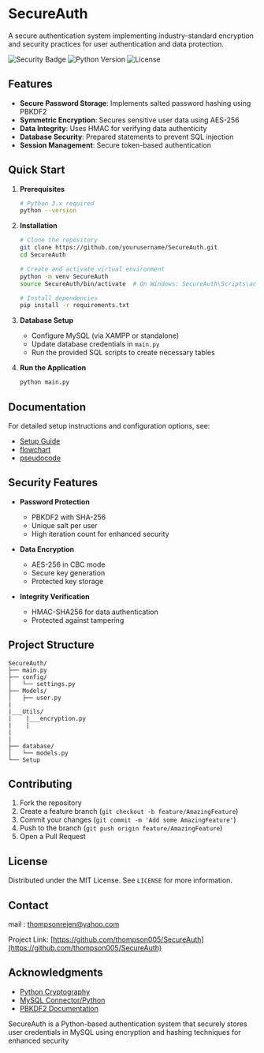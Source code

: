 # SecureAuth


A secure authentication system implementing industry-standard encryption and security practices for user authentication and data protection.

![Security Badge](https://img.shields.io/badge/security-enhanced-blue)
![Python Version](https://img.shields.io/badge/python-3.x-green)
![License](https://img.shields.io/badge/license-MIT-blue)

## Features

- **Secure Password Storage**: Implements salted password hashing using PBKDF2
- **Symmetric Encryption**: Secures sensitive user data using AES-256
- **Data Integrity**: Uses HMAC for verifying data authenticity
- **Database Security**: Prepared statements to prevent SQL injection
- **Session Management**: Secure token-based authentication

## Quick Start

1. **Prerequisites**
   ```bash
   # Python 3.x required
   python --version
   ```

2. **Installation**
   ```bash
   # Clone the repository
   git clone https://github.com/yourusername/SecureAuth.git
   cd SecureAuth

   # Create and activate virtual environment
   python -m venv SecureAuth
   source SecureAuth/bin/activate  # On Windows: SecureAuth\Scripts\activate

   # Install dependencies
   pip install -r requirements.txt
   ```

3. **Database Setup**
   - Configure MySQL (via XAMPP or standalone)
   - Update database credentials in `main.py`
   - Run the provided SQL scripts to create necessary tables

4. **Run the Application**
   ```bash
   python main.py
   ```

## Documentation

For detailed setup instructions and configuration options, see:
- [Setup Guide](setup/setup.md)
- [flowchart](setup/flowchart.md)
- [pseudocode](setup/pseudocode.md)

## Security Features

- **Password Protection**
  - PBKDF2 with SHA-256
  - Unique salt per user
  - High iteration count for enhanced security

- **Data Encryption**
  - AES-256 in CBC mode
  - Secure key generation
  - Protected key storage

- **Integrity Verification**
  - HMAC-SHA256 for data authentication
  - Protected against tampering

## Project Structure

```
SecureAuth/
├── main.py              
├── config/
│   └── settings.py      
├── Models/
│   ├── user.py    
|
|___Utils/
|    |___encryption.py
|    |
|
|    
├── database/
│   └── models.py       
└── Setup
```

## Contributing

1. Fork the repository
2. Create a feature branch (`git checkout -b feature/AmazingFeature`)
3. Commit your changes (`git commit -m 'Add some AmazingFeature'`)
4. Push to the branch (`git push origin feature/AmazingFeature`)
5. Open a Pull Request

## License

Distributed under the MIT License. See `LICENSE` for more information.

## Contact
mail : thompsonrejen@yahoo.com

Project Link: [https://github.com/thompson005/SecureAuth](https://github.com/thompson005/SecureAuth)

## Acknowledgments

- [Python Cryptography](https://cryptography.io/)
- [MySQL Connector/Python](https://dev.mysql.com/doc/connector-python/en/)
- [PBKDF2 Documentation](https://en.wikipedia.org/wiki/PBKDF2)



SecureAuth is a Python-based authentication system that securely stores user credentials in MySQL using encryption and hashing techniques for enhanced security
